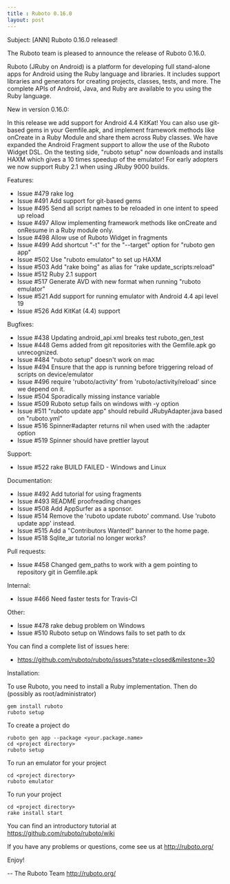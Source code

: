 ```yaml
---
title : Ruboto 0.16.0
layout: post
---
```

Subject: [ANN] Ruboto 0.16.0 released!

The Ruboto team is pleased to announce the release of Ruboto 0.16.0.

Ruboto (JRuby on Android) is a platform for developing full stand-alone
apps for Android using the Ruby language and libraries.  It includes
support libraries and generators for creating projects, classes, tests,
and more.  The complete APIs of Android, Java, and Ruby are available to
you using the Ruby language.

New in version 0.16.0:

In this release we add support for Android 4.4 KitKat!  You can also use
git-based gems in your Gemfile.apk, and implement framework methods like
onCreate in a Ruby Module and share them across Ruby classes.  We have
expanded the Android Fragment support to allow the use of the Ruboto
Widget DSL.  On the testing side, "ruboto setup" now downloads and
installs HAXM which gives a 10 times speedup of the emulator!  For early
adopters we now support Ruby 2.1 when using JRuby 9000 builds.

Features:

* Issue #479 rake log
* Issue #491 Add support for git-based gems
* Issue #495 Send all script names to be reloaded in one intent to speed
  up reload
* Issue #497 Allow implementing framework methods like onCreate and
  onResume in a Ruby module only.
* Issue #498 Allow use of Ruboto Widget in fragments
* Issue #499 Add shortcut "-t" for the "--target" option for "ruboto gen
  app"
* Issue #502 Use "ruboto emulator" to set up HAXM
* Issue #503 Add "rake boing" as alias for "rake update_scripts:reload"
* Issue #512 Ruby 2.1 support
* Issue #517 Generate AVD with new format when running "ruboto emulator"
* Issue #521 Add support for running emulator with Android 4.4 api level
  19
* Issue #526 Add KitKat (4.4) support
    
Bugfixes:

* Issue #438 Updating android_api.xml breaks test ruboto_gen_test
* Issue #448 Gems added from git repositories with the Gemfile.apk go
  unrecognized.
* Issue #484 "ruboto setup" doesn't work on mac
* Issue #494 Ensure that the app is running before triggering reload of
  scripts on device/emulator
* Issue #496 require 'ruboto/activity' from 'ruboto/activity/reload' since
  we depend on it.
* Issue #504 Sporadically missing instance variable
* Issue #509 Ruboto setup fails on windows with -y option
* Issue #511 "ruboto update app" should rebuild JRubyAdapter.java based on
  "ruboto.yml"
* Issue #516 Spinner#adapter returns nil when used with the :adapter
  option
* Issue #519 Spinner should have prettier layout
    
Support:

* Issue #522 rake BUILD FAILED - Windows and Linux
    
Documentation:

* Issue #492 Add tutorial for using fragments
* Issue #493 README proofreading changes
* Issue #508 Add AppSurfer as a sponsor.
* Issue #514 Remove the 'ruboto update ruboto' command.  Use 'ruboto
  update app' instead.
* Issue #515 Add a "Contributors Wanted!" banner to the home page.
* Issue #518 Sqlite_ar tutorial no longer works?
    
Pull requests:

* Issue #458 Changed gem_paths to work with a gem pointing to repository
  git in Gemfile.apk
    
Internal:

* Issue #466 Need faster tests for Travis-CI
    
Other:

* Issue #478 rake debug problem on Windows
* Issue #510 Ruboto setup on Windows fails to set path to dx
    
You can find a complete list of issues here:

* https://github.com/ruboto/ruboto/issues?state=closed&milestone=30


Installation:

To use Ruboto, you need to install a Ruby implementation.  Then do
(possibly as root/administrator)

    gem install ruboto
    ruboto setup

To create a project do

    ruboto gen app --package <your.package.name>
    cd <project directory>
    ruboto setup

To run an emulator for your project

    cd <project directory>
    ruboto emulator

To run your project

    cd <project directory>
    rake install start

You can find an introductory tutorial at
https://github.com/ruboto/ruboto/wiki

If you have any problems or questions, come see us at http://ruboto.org/

Enjoy!


--
The Ruboto Team
http://ruboto.org/
